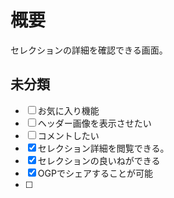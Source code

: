 # 概要

セレクションの詳細を確認できる画面。

## 未分類

- [ ] お気に入り機能
- [ ] ヘッダー画像を表示させたい
- [ ] コメントしたい
- [x] セレクション詳細を閲覧できる。
- [x] セレクションの良いねができる
- [x] OGPでシェアすることが可能
- [ ] 

